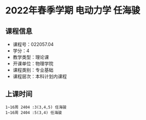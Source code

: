 # 2022年春季学期 电动力学 任海骏






## 课程信息

- 课程号：022057.04
- 学分：4
- 教学类型：理论课
- 开课单位：物理学院
- 课程类别：专业基础
- 课程层次：本科计划内课程

## 上课时间

```
1~16周 2404 :3(3,4,5) 任海骏
1~16周 2404 :5(3,4) 任海骏
```

